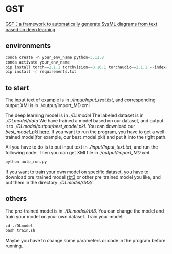 # GST
[GST：a framework to automatically generate SysML diagrams from text based on deep learning]([https://github.com/HaominGuo/HaominGuo.github.io.git/files/GST.pdf](https://github.com/HaominGuo/HaominGuo.github.io/blob/master/files/GST.pdf))
## environments
```python
conda create -n your_env_name python=3.11.8
conda activate your_env_name
pip install torch==2.1.1 torchvision==0.16.1 torchaudio==2.1.1 --index-url https://download.pytorch.org/whl/cu118
pip install -r requirements.txt
```
## to start

The input text of example is in *./input/Input_text.txt*, and corresponding output XMI is in ./output/import_MD.xml

The deep learning model is in *./DLmodel*
The labeled dataset is in *./DLmodel/data*
We have trained a model based on our dataset, and output it to *./DLmodel/output/best_model.pkl*. You can download our   *best_model_pkl* [here](https://drive.google.com/drive/folders/1SU0E14hhikxMLQYoEYfj_8_3KhOeqWzq).  If you want to run the program, you have to get a well-trained model(for example, our best_model.pkl) and put it into the right path.

All you have to do is to put input text in *./input/Input_text.txt*, and run the following code. Then you can get XMI file in *./output/import_MD.xml*
```python
python auto_run.py
```

If you want to train your own model on specific dataset, you have to download pre_trained model [rbt3](https://huggingface.co/hfl/rbt3/tree/main) or other pre_trained model you like, and put them in the directory *./DLmodel/rbt3/*.

## others

The pre-trained model is in *./DLmodel/rbt3*. You can change the model and train your model on your own dataset.
Train your model:

```python
cd ./DLmodel
bash train.sh
```
Maybe you have to change some parameters or code in the program before running.
